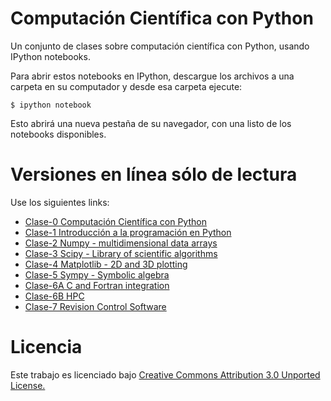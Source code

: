 Computación Científica con Python
============================================

Un conjunto de clases sobre computación científica con Python, usando IPython notebooks.

Para abrir estos notebooks en IPython, descargue los archivos a una carpeta en su computador y desde esa carpeta ejecute:

    $ ipython notebook

Esto abrirá una nueva pestaña de su navegador, con una listo de los notebooks disponibles.

Versiones en línea sólo de lectura
=========================

Use los siguientes links:

* [Clase-0 Computación Científica con Python](http://nbviewer.ipython.org/urls/raw.github.com/gfrubi/clases-python-cientifico/master/Lecture-0-Scientific-Computing-with-Python.ipynb)
* [Clase-1 Introducción a la programación en Python](http://nbviewer.ipython.org/urls/raw.github.com/gfrubi/clases-python-cientifico/master/Lecture-1-Introduction-to-Python-Programming.ipynb)
* [Clase-2 Numpy - multidimensional data arrays](http://nbviewer.ipython.org/urls/raw.github.com/gfrubi/clases-python-cientifico/master/Lecture-2-Numpy.ipynb)
* [Clase-3 Scipy - Library of scientific algorithms](http://nbviewer.ipython.org/urls/raw.github.com/gfrubi/clases-python-cientifico/master/Lecture-3-Scipy.ipynb)
* [Clase-4 Matplotlib - 2D and 3D plotting](http://nbviewer.ipython.org/urls/raw.github.com/gfrubi/clases-python-cientifico/master/Lecture-4-Matplotlib.ipynb)
* [Clase-5 Sympy - Symbolic algebra](http://nbviewer.ipython.org/urls/raw.github.com/gfrubi/clases-python-cientifico/master/Lecture-5-Sympy.ipynb)
* [Clase-6A C and Fortran integration](http://nbviewer.ipython.org/urls/raw.github.com/gfrubi/clases-python-cientifico/master/Lecture-6A-Fortran-and-C.ipynb)
* [Clase-6B HPC](http://nbviewer.ipython.org/urls/raw.github.com/gfrubi/clases-python-cientifico/master/Lecture-6B-HPC.ipynb)
* [Clase-7 Revision Control Software](http://nbviewer.ipython.org/urls/raw.github.com/gfrubi/clases-python-cientifico/master/Lecture-7-Revision-Control-Software.ipynb)


Licencia
=======

Este trabajo es licenciado bajo [Creative Commons Attribution 3.0 Unported License.](http://creativecommons.org/licenses/by/3.0/deed.es)
